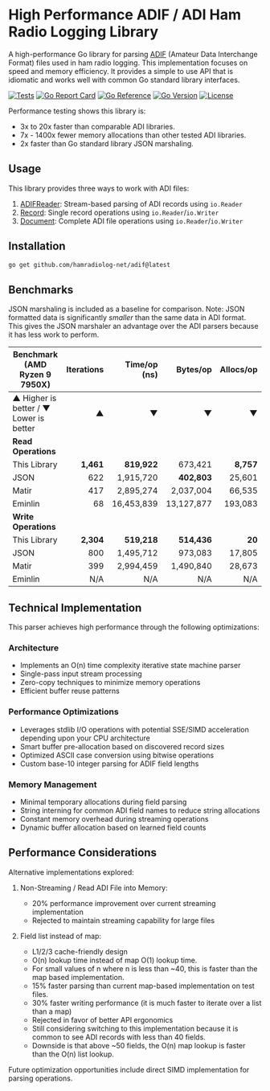 # High Performance ADIF / ADI Ham Radio Logging Library

A high-performance Go library for parsing [ADIF](https://adif.org/) (Amateur Data Interchange Format) files used in ham radio logging.
This implementation focuses on speed and memory efficiency.
It provides a simple to use API that is idiomatic and works well with common Go standard library interfaces.

[![Tests](https://github.com/hamradiolog-net/adif/actions/workflows/test.yml/badge.svg)](https://github.com/hamradiolog-net/adif/actions/workflows/test.yml)
[![Go Report Card](https://goreportcard.com/badge/github.com/hamradiolog-net/adif)](https://goreportcard.com/report/github.com/hamradiolog-net/adif)
[![Go Reference](https://pkg.go.dev/badge/github.com/hamradiolog-net/adif.svg)](https://pkg.go.dev/github.com/hamradiolog-net/adif)
[![Go Version](https://img.shields.io/github/go-mod/go-version/hamradiolog-net/adif)](https://github.com/hamradiolog-net/adif/blob/main/go.mod)
[![License](https://img.shields.io/github/license/hamradiolog-net/adif)](https://github.com/hamradiolog-net/adif/blob/main/LICENSE)

Performance testing shows this library is:

- 3x to 20x faster than comparable ADI libraries.
- 7x - 1400x fewer memory allocations than other tested ADI libraries.
- 2x faster than Go standard library JSON marshaling.

## Usage

This library provides three ways to work with ADI files:

1) [ADIFReader](./example_adireader_test.go): Stream-based parsing of ADI records using `io.Reader`
2) [Record](./example_record_test.go): Single record operations using `io.Reader`/`io.Writer`
3) [Document](./example_document_test.go): Complete ADI file operations using `io.Reader`/`io.Writer`

## Installation

```bash
go get github.com/hamradiolog-net/adif@latest
```

## Benchmarks

JSON marshaling is included as a baseline for comparison.
Note: JSON formatted data is significantly _smaller_ than the same data in ADI format.
This gives the JSON marshaler an advantage over the ADI parsers because it has less work to perform.

| Benchmark  (AMD Ryzen 9 7950X)             | Iterations | Time/op (ns) | Bytes/op    | Allocs/op   |
|--------------------------------------------|----------:|---------------:|------------:|-----------:|
| ▲ Higher is better / ▼ Lower is better     |         ▲ |              ▼ |           ▼ |          ▼ |
| **Read Operations**                        |           |                |             |            |
| This Library                               | **1,461** |    **819,922** |   673,421   | **8,757**  |
| JSON                                       |     622   |    1,915,720   | **402,803** |   25,601   |
| Matir                                      |     417   |    2,895,274   | 2,037,004   |   66,535   |
| Eminlin                                    |      68   |   16,453,839   |13,127,877   |  193,083   |
| **Write Operations**                       |           |                |             |            |
| This Library                               | **2,304** |    **519,218** | **514,436** |     **20** |
| JSON                                       |     800   |    1,495,712   |   973,083   |   17,805   |
| Matir                                      |     399   |    2,994,459   | 1,490,840   |   28,673   |
| Eminlin                                    |     N/A   |          N/A   |       N/A   |      N/A   |

## Technical Implementation

This parser achieves high performance through the following optimizations:

### Architecture

- Implements an O(n) time complexity iterative state machine parser
- Single-pass input stream processing
- Zero-copy techniques to minimize memory operations
- Efficient buffer reuse patterns

### Performance Optimizations

- Leverages stdlib I/O operations with potential SSE/SIMD acceleration depending upon your CPU architecture
- Smart buffer pre-allocation based on discovered record sizes
- Optimized ASCII case conversion using bitwise operations
- Custom base-10 integer parsing for ADIF field lengths

### Memory Management

- Minimal temporary allocations during field parsing
- String interning for common ADI field names to reduce string allocations
- Constant memory overhead during streaming operations
- Dynamic buffer allocation based on learned field counts

## Performance Considerations

Alternative implementations explored:

1. Non-Streaming / Read ADI File into Memory:
   - 20% performance improvement over current streaming implementation
   - Rejected to maintain streaming capability for large files

2. Field list instead of map:
   - L1/2/3 cache-friendly design
   - O(n) lookup time instead of map O(1) lookup time.
   - For small values of n where n is less than ~40, this is faster than the map based implementation.
   - 15% faster parsing than current map-based implementation on test files.
   - 30% faster writing performance (it is much faster to iterate over a list than a map)
   - Rejected in favor of better API ergonomics
   - Still considering switching to this implementation because it is common to see ADI records with less than 40 fields.
   - Downside is that above ~50 fields, the O(n) map lookup is faster than the O(n) list lookup.

Future optimization opportunities include direct SIMD implementation for parsing operations.
